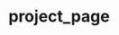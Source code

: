 project_page
============

<script src="http://www.gliffy.com/diagramEmbed.js" type="text/javascript"> </script><script type="text/javascript"> gliffy_did = "5905100"; embedGliffy(); </script>
